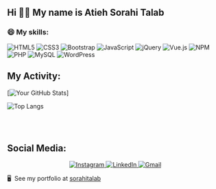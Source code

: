 
<h2> Hi 🙋‍♀️ My name is Atieh Sorahi Talab </h2>



  


### 😄 My skills:

<div display="flex">
<!--    <img src="https://img.shields.io/badge/css3-%231572B6.svg?style=for-the-badge&logo=css3&logoColor=white" alt="CSS"/> -->
  
 ![HTML5](https://img.shields.io/badge/html5-%23E34F26.svg?style=for-the-badge&logo=html5&logoColor=white) ![CSS3](https://img.shields.io/badge/css3-%231572B6.svg?style=for-the-badge&logo=css3&logoColor=white) ![Bootstrap](https://img.shields.io/badge/bootstrap-%238511FA.svg?style=for-the-badge&logo=bootstrap&logoColor=white)
   ![JavaScript](https://img.shields.io/badge/javascript-%23323330.svg?style=for-the-badge&logo=javascript&logoColor=%23F7DF1E) ![jQuery](https://img.shields.io/badge/jquery-%230769AD.svg?style=for-the-badge&logo=jquery&logoColor=white) ![Vue.js](https://img.shields.io/badge/vuejs-%2335495e.svg?style=for-the-badge&logo=vuedotjs&logoColor=%234FC08D) ![NPM](https://img.shields.io/badge/NPM-%23CB3837.svg?style=for-the-badge&logo=npm&logoColor=white) ![PHP](https://img.shields.io/badge/php-%23777BB4.svg?style=for-the-badge&logo=php&logoColor=white)  ![MySQL](https://img.shields.io/badge/mysql-%2300f.svg?style=for-the-badge&logo=mysql&logoColor=white) ![WordPress](https://img.shields.io/badge/WordPress-%23117AC9.svg?style=for-the-badge&logo=WordPress&logoColor=white)
</div>

## My Activity:


<p display="flex">
  
  [![Your GitHub Stats](https://github-readme-stats.vercel.app/api?username=sorahiatieh&show_icons=true&theme=tokyonight&hide=prs)]
  
  ![Top Langs](https://github-readme-stats.vercel.app/api/top-langs/?username=sorahiatieh&hide_progress=true)

</p>

</br>
</br>

## Social Media:

<div align="center">
  <a href="http://www.instagram.com/missatisorahi/">
    <img alt="Instagram" src="https://img.shields.io/badge/instagram-ea4456.svg?&style=for-the-badge&logo=instagram&logoColor=white" />
  </a>
  <a href="https://www.linkedin.com/in/atieh-sorahi-talab-28971468/">
    <img alt="LinkedIn" src="https://img.shields.io/badge/-LinkedIn-0A66C2?style=for-the-badge&logo=linkedin&logoColor=white" />
  </a>
  <a href="mailto:a.sorahitalab@gmail.com">
    <img alt="Gmail" src="https://img.shields.io/badge/-GMAIL-D14836?style=for-the-badge&logo=gmail&logoColor=white" />
  </a>
</div>


 🖥️  See my portfolio at [sorahitalab](http://sorahitalab.ir/)








